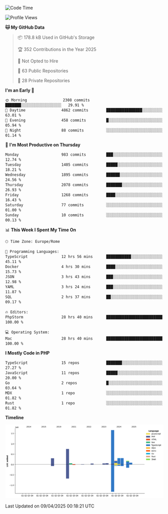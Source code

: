 <!--START_SECTION:waka-->
![Code Time](http://img.shields.io/badge/Code%20Time-5%2C878%20hrs%2056%20mins-blue)

![Profile Views](http://img.shields.io/badge/Profile%20Views-0-blue)

**🐱 My GitHub Data** 

> 📦 178.8 kB Used in GitHub's Storage 
 > 
> 🏆 352 Contributions in the Year 2025
 > 
> 🚫 Not Opted to Hire
 > 
> 📜 63 Public Repositories 
 > 
> 🔑 28 Private Repositories 
 > 
**I'm an Early 🐤** 

```text
🌞 Morning                2308 commits        ███████░░░░░░░░░░░░░░░░░░   29.91 % 
🌆 Daytime                4862 commits        ████████████████░░░░░░░░░   63.01 % 
🌃 Evening                458 commits         █░░░░░░░░░░░░░░░░░░░░░░░░   05.94 % 
🌙 Night                  88 commits          ░░░░░░░░░░░░░░░░░░░░░░░░░   01.14 % 
```
📅 **I'm Most Productive on Thursday** 

```text
Monday                   983 commits         ███░░░░░░░░░░░░░░░░░░░░░░   12.74 % 
Tuesday                  1405 commits        █████░░░░░░░░░░░░░░░░░░░░   18.21 % 
Wednesday                1895 commits        ██████░░░░░░░░░░░░░░░░░░░   24.56 % 
Thursday                 2078 commits        ███████░░░░░░░░░░░░░░░░░░   26.93 % 
Friday                   1268 commits        ████░░░░░░░░░░░░░░░░░░░░░   16.43 % 
Saturday                 77 commits          ░░░░░░░░░░░░░░░░░░░░░░░░░   01.00 % 
Sunday                   10 commits          ░░░░░░░░░░░░░░░░░░░░░░░░░   00.13 % 
```


📊 **This Week I Spent My Time On** 

```text
🕑︎ Time Zone: Europe/Rome

💬 Programming Languages: 
TypeScript               12 hrs 56 mins      ███████████░░░░░░░░░░░░░░   45.11 % 
Docker                   4 hrs 30 mins       ████░░░░░░░░░░░░░░░░░░░░░   15.73 % 
JSON                     3 hrs 43 mins       ███░░░░░░░░░░░░░░░░░░░░░░   12.98 % 
YAML                     3 hrs 24 mins       ███░░░░░░░░░░░░░░░░░░░░░░   11.87 % 
SQL                      2 hrs 37 mins       ██░░░░░░░░░░░░░░░░░░░░░░░   09.17 % 

🔥 Editors: 
PhpStorm                 28 hrs 40 mins      █████████████████████████   100.00 % 

💻 Operating System: 
Mac                      28 hrs 40 mins      █████████████████████████   100.00 % 
```

**I Mostly Code in PHP** 

```text
TypeScript               15 repos            ███████░░░░░░░░░░░░░░░░░░   27.27 % 
JavaScript               11 repos            █████░░░░░░░░░░░░░░░░░░░░   20.00 % 
Go                       2 repos             █░░░░░░░░░░░░░░░░░░░░░░░░   03.64 % 
MDX                      1 repo              ░░░░░░░░░░░░░░░░░░░░░░░░░   01.82 % 
Rust                     1 repo              ░░░░░░░░░░░░░░░░░░░░░░░░░   01.82 % 
```



**Timeline**

![Lines of Code chart](https://raw.githubusercontent.com/frnwtr/frnwtr/main/assets/bar_graph.png)


 Last Updated on 09/04/2025 00:18:21 UTC
<!--END_SECTION:waka-->